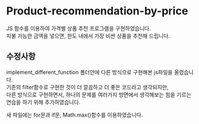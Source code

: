 # Product-recommendation-by-price

JS 함수를 이용하여 가격별 상품 추천 프로그램을 구현하였습니다.  
지불 가능한 금액을 넣으면, 한도 내에서 가장 비싼 상품을 추천해 드립니다.

## 수정사항
implement_different_function 폴더안에 다른 방식으로 구현해본 js파일을 올렸습니다.  
기존의 filter함수로 구현한 것이 더 깔끔하고 더 좋은 코드라고 생각되지만,  
다른 방식으로 구현하면서, 하나의 문제를 여러가지 방면에서 생각해보는 힘을 기르는 연습을 하기 위해 추가하였습니다.  
  
새 파일에는 for문과 if문, Math.max()함수를 이용하였습니다.
